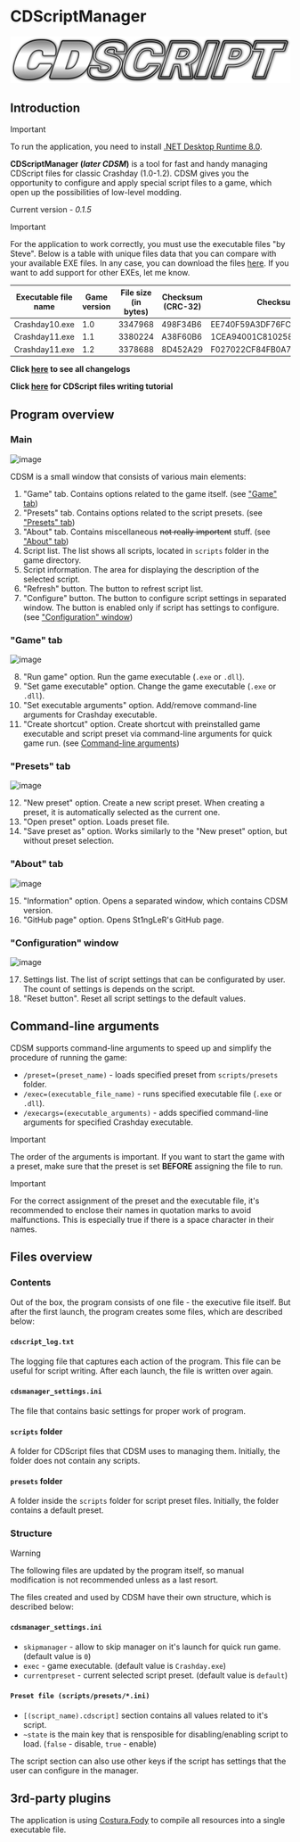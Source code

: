 # CDScriptManager
![CDScript](https://github.com/St1ngLeR/CDScriptManager/blob/master/CDScript_Logo1.png?raw=true)
## Introduction
> [!IMPORTANT]
> To run the application, you need to install [.NET Desktop Runtime 8.0](https://dotnet.microsoft.com/en-us/download/dotnet/8.0).

**CDScriptManager (*later CDSM*)** is a tool for fast and handy managing CDScript files for classic Crashday (1.0-1.2). CDSM gives you the opportunity to configure and apply special script files to a game, which open up the possibilities of low-level modding.

Current version - *0.1.5*

> [!IMPORTANT]
> For the application to work correctly, you must use the executable files "by Steve". Below is a table with unique files data that you can compare with your available EXE files. In any case, you can download the files [here](https://drive.usercontent.google.com/u/0/uc?id=0B5YihDSzcD-aYlJPVEROVG5fS3c&export=download). If you want to add support for other EXEs, let me know.

| Executable file name  | Game version | File size (in bytes) | Checksum (CRC-32) | Checksum (MD-5) |
| --------------------- | ------------ | -------------------- | ----------------- | --------------- |
| Crashday10.exe | 1.0 | 3347968 | 498F34B6 | EE740F59A3DF76FC68159758A7D78055
| Crashday11.exe | 1.1 | 3380224 | A38F60B6 | 1CEA94001C8102582A5C007BDF765646
| Crashday11.exe | 1.2 | 3378688 | 8D452A29 | F027022CF84FB0A7A9DB9770545346B9

**Click [here](CHANGELOGS.md) to see all changelogs**

**Click [here](SCRIPT.md) for CDScript files writing tutorial**

## Program overview
### Main
![image](https://github.com/St1ngLeR/CDScriptManager/assets/63962772/d80fa094-8417-4874-88ad-1a4675a70413)

CDSM is a small window that consists of various main elements:
1. "Game" tab. Contains options related to the game itself. (see ["Game" tab](#game-tab))
2. "Presets" tab. Contains options related to the script presets. (see ["Presets" tab](#presets-tab))
3. "About" tab. Contains miscellaneous ~~not really importent~~ stuff. (see ["About" tab](#about-tab))
4. Script list. The list shows all scripts, located in `scripts` folder in the game directory.
5. Script information. The area for displaying the description of the selected script.
6. "Refresh" button. The button to refrest script list.
7. "Configure" button. The button to configure script settings in separated window. The button is enabled only if script has settings to configure. (see ["Configuration" window](#configuration-window))
### "Game" tab
![image](https://github.com/user-attachments/assets/e796549b-9e48-476d-b5a0-d539974d55ba)

8. "Run game" option. Run the game executable (`.exe` or `.dll`).
9. "Set game executable" option. Change the game executable (`.exe` or `.dll`).
10. "Set executable arguments" option. Add/remove command-line arguments for Crashday executable.
11. "Create shortcut" option. Create shortcut with preinstalled game executable and script preset via command-line arguments for quick game run. (see [Command-line arguments](#command-line-arguments))
### "Presets" tab
![image](https://github.com/user-attachments/assets/9d25a6a2-f9e9-4e6a-bf43-2665bc351d1b)

12. "New preset" option. Create a new script preset. When creating a preset, it is automatically selected as the current one.
13. "Open preset" option. Loads preset file.
14. "Save preset as" option. Works similarly to the "New preset" option, but without preset selection.
### "About" tab
![image](https://github.com/user-attachments/assets/705481c3-ade2-45f1-899e-5c4427b1c41b)

15. "Information" option. Opens a separated window, which contains CDSM version.
16. "GitHub page" option. Opens St1ngLeR's GitHub page.
### "Configuration" window
![image](https://github.com/user-attachments/assets/19f68984-5beb-4bc3-adc4-594a67cdb96f)

17. Settings list. The list of script settings that can be configurated by user. The count of settings is depends on the script.
18. "Reset button". Reset all script settings to the default values.

## Command-line arguments
CDSM supports command-line arguments to speed up and simplify the procedure of running the game:
- `/preset=(preset_name)` - loads specified preset from `scripts/presets` folder.
- `/exec=(executable_file_name)` - runs specified executable file (`.exe` or `.dll`).
- `/execargs=(executable_arguments)` - adds specified command-line arguments for specified Crashday executable.
> [!IMPORTANT]
> The order of the arguments is important. If you want to start the game with a preset, make sure that the preset is set **BEFORE** assigning the file to run.

> [!IMPORTANT]
> For the correct assignment of the preset and the executable file, it's recommended to enclose their names in quotation marks to avoid malfunctions. This is especially true if there is a space character in their names.

## Files overview
### Contents
Out of the box, the program consists of one file - the executive file itself. But after the first launch, the program creates some files, which are described below:
#### `cdscript_log.txt`
The logging file that captures each action of the program. This file can be useful for script writing. After each launch, the file is written over again.
#### `cdsmanager_settings.ini`
The file that contains basic settings for proper work of program.
#### `scripts` folder
A folder for CDScript files that CDSM uses to managing them. Initially, the folder does not contain any scripts.
#### `presets` folder
A folder inside the `scripts` folder for script preset files. Initially, the folder contains a default preset.
### Structure
> [!WARNING]
> The following files are updated by the program itself, so manual modification is not recommended unless as a last resort.

The files created and used by CDSM have their own structure, which is described below:
#### `cdsmanager_settings.ini`
- `skipmanager` - allow to skip manager on it's launch for quick run game. (default value is `0`)
- `exec` - game executable. (default value is `Crashday.exe`)
- `currentpreset` - current selected script preset. (default value is `default`)
#### `Preset file (scripts/presets/*.ini)`
- `[(script_name).cdscript]` section contains all values related to it's script.
- `~state` is the main key that is rensposible for disabling/enabling script to load. (`false` - disable, `true` - enable)

The script section can also use other keys if the script has settings that the user can configure in the manager.

## 3rd-party plugins
The application is using [Costura.Fody](https://github.com/Fody/Costura/) to compile all resources into a single executable file.
